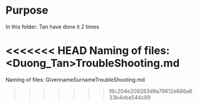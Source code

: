 # Purpose
In this folder: Tan have done it 2 times

<<<<<<< HEAD
Naming of files: <Duong_Tan>TroubleShooting.md
=======
Naming of files: GivennameSurnameTroubleShooting.md
>>>>>>> f6c204e209283d9a79612e686a633b4eba544c89
